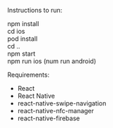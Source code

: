 Instructions to run:

  npm install    
  cd ios   
  pod install   
  cd ..   
  npm start   
  npm run ios (num run android)    

Requirements:
 - React
 - React Native
 - react-native-swipe-navigation
 - react-native-nfc-manager
 - react-native-firebase
